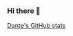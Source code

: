 ### Hi there 👋

[Dante's GitHub stats](https://github-readme-stats.vercel.app/api?username=dantepippi&show_icons=true&count_private=true)
